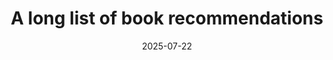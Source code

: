 ---
layout: post
title:  "A long list of book recommendations"
date:   2025-07-22
video:  assets/videos/dextrah_blog.mp4
tags:   [books]
---